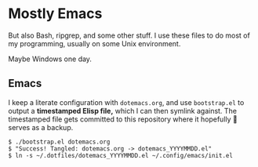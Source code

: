 # Mostly Emacs
But also Bash, ripgrep, and some other stuff. I use these files to do most of my
programming, usually on some Unix environment.

Maybe Windows one day.

## Emacs
I keep a literate configuration with `dotemacs.org`, and use `bootstrap.el` to
output a __timestamped Elisp file,__ which I can then symlink against. The
timestamped file gets committed to this repository where it hopefully
:crossed_fingers: serves as a backup.

``` shell
$ ./bootstrap.el dotemacs.org
$ "Success! Tangled: dotemacs.org -> dotemacs_YYYYMMDD.el"
$ ln -s ~/.dotfiles/dotemacs_YYYYMMDD.el ~/.config/emacs/init.el
```
